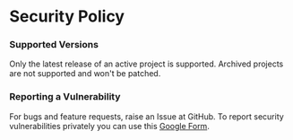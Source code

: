 # Security Policy

### Supported Versions

Only the latest release of an active project is supported. Archived projects are not supported and won't be patched.

### Reporting a Vulnerability

For bugs and feature requests, raise an Issue at GitHub. To report security vulnerabilities privately you can use this [Google Form](https://docs.google.com/forms/d/e/1FAIpQLSdLqsCod3XszEibOdIAYnntoAkQV2DMeVzyp1RnOzskstlE1Q/viewform?usp=sf_link).
